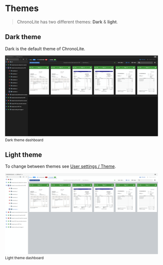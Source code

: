 
# Themes

> ChronoLite has two different themes: **Dark** & **light**.


## Dark theme

Dark is the default theme of ChronoLite.

![Dark theme](./../../../images/documentation/chronolite/themes/dark.PNG)  
<small class="img_caption">Dark theme dashboard</small>

## Light theme

To change between themes see [User settings / Theme](./documentation/chronolite/dashboard/user-menu/index?id=theme).

![light theme](./../../../images/documentation/chronolite/themes/light.PNG)  
<small class="img_caption">Light theme dashboard</small>

